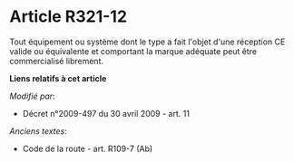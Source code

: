 # Article R321-12

Tout équipement ou système dont le type a fait l'objet d'une réception CE valide ou équivalente et comportant la marque
adéquate peut être commercialisé librement.

**Liens relatifs à cet article**

_Modifié par_:

  - Décret n°2009-497 du 30 avril 2009 - art. 11

_Anciens textes_:

  - Code de la route - art. R109-7 (Ab)
